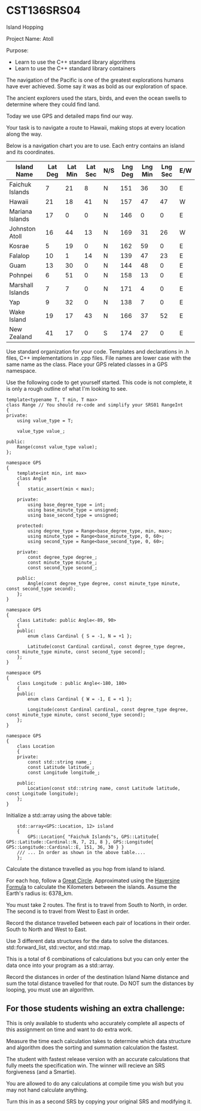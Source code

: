 # CST136SRS04
Island Hopping

Project Name: Atoll

Purpose:

- Learn to use the C++ standard library algorithms
- Learn to use the C++ standard library containers

The navigation of the Pacific is one of the greatest explorations humans have ever achieved. Some say it was as bold as our exploration of space. 

The ancient explorers used the stars, birds, and even the ocean swells to determine where they could find land. 

Today we use GPS and detailed maps find our way. 

Your task is to navigate a route to Hawaii, making stops at every location along the way.

Below is a navigation chart you are to use. Each entry contains an island and its coordinates. 

| Island Name      | Lat Deg | Lat Min | Lat Sec | N/S | Lng Deg | Lng Min | Lng Sec | E/W | 
| ---------------- | ------- | ------- | ------- | --- | ------- | ------- | ------- | --- |
| Faichuk Islands  |       7 |      21 |       8 |   N |     151 |      36 |      30 |   E |
| Hawaii           |      21 |      18 |      41 |   N |     157 |      47 |      47 |   W |
| Mariana Islands  |      17 |       0 |       0 |   N |     146 |       0 |       0 |   E |
| Johnston Atoll   |      16 |      44 |      13 |   N |     169 |      31 |      26 |   W |
| Kosrae           |       5 |      19 |       0 |   N |     162 |      59 |       0 |   E |
| Falalop          |      10 |       1 |      14 |   N |     139 |      47 |      23 |   E |
| Guam             |      13 |      30 |       0 |   N |     144 |      48 |       0 |   E |
| Pohnpei          |       6 |      51 |       0 |   N |     158 |      13 |       0 |   E |
| Marshall Islands |       7 |       7 |       0 |   N |     171 |       4 |       0 |   E |
| Yap              |       9 |      32 |       0 |   N |     138 |       7 |       0 |   E |
| Wake Island      |      19 |      17 |      43 |   N |     166 |      37 |      52 |   E |
| New Zealand      |      41 |      17 |       0 |   S |     174 |      27 |       0 |   E |

Use standard organization for your code. Templates and declarations  in .h files, C++ implementations in .cpp files. File names are lower case with the same name as the class. Place your GPS related classes in a GPS namespace.

Use the following code to get yourself started. This code is not complete, it is only a rough outline of what I'm looking to see. 
```
template<typename T, T min, T max>
class Range // You should re-code and simplify your SRS01 RangeInt
{
private:
	using value_type = T;

	value_type value_;

public:
	Range(const value_type value);
};

namespace GPS
{
	template<int min, int max>
	class Angle
	{
		static_assert(min < max);

	private:
		using base_degree_type = int;
		using base_minute_type = unsigned;
		using base_second_type = unsigned;

	protected:
		using degree_type = Range<base_degree_type, min, max>;
		using minute_type = Range<base_minute_type, 0, 60>;
		using second_type = Range<base_second_type, 0, 60>;

	private:
		const degree_type degree_;
		const minute_type minute_;
		const second_type second_;

	public:
		Angle(const degree_type degree, const minute_type minute, const second_type second);
	};
}

namespace GPS
{
	class Latitude: public Angle<-89, 90>
	{
	public:
		enum class Cardinal { S = -1, N = +1 };

		Latitude(const Cardinal cardinal, const degree_type degree, const minute_type minute, const second_type second);
	};
}

namespace GPS
{
	class Longitude : public Angle<-180, 180>
	{
	public:
		enum class Cardinal { W = -1, E = +1 };

		Longitude(const Cardinal cardinal, const degree_type degree, const minute_type minute, const second_type second);
	};
}

namespace GPS
{
	class Location
	{
	private:
		const std::string name_;
		const Latitude latitude_;
		const Longitude longitude_;

	public:
		Location(const std::string name, const Latitude latitude, const Longitude longitude);
	};
}
```

Initialize a std::array using the above table:

```
	std::array<GPS::Location, 12> island
	{
		GPS::Location{ "Faichuk Islands"s, GPS::Latitude{ GPS::Latitude::Cardinal::N, 7, 21, 8 }, GPS::Longitude{ GPS::Longitude::Cardinal::E, 151, 36, 30 } } 
    /// ... In order as shown in the above table....
	};
```

Calculate the distance travelled as you hop from island to island. 

For each hop, follow a [Great Circle](https://en.wikipedia.org/wiki/Great-circle_distance). Approximated using the [Haversine Formula](https://en.wikipedia.org/wiki/Haversine_formula) to calculate the Kilometers between the islands. Assume the Earth's radius is: 6378_km. 

You must take 2 routes. The first is to travel from South to North, in order. The second is to travel from West to East in order. 

Record the distance travelled between each pair of locations in their order. South to North and West to East. 

Use 3 different data structures for the data to solve the distances. std::forward_list, std::vector, and std::map. 

This is a total of 6 combinations of calculations but you can only enter the data once into your program as a std::array. 

Record the distances in order of the destination Island Name distance and sum the total distance travelled for that route. Do NOT sum the distances by looping, you must use an algorithm. 

## For those students wishing an extra challenge:

This is only available to students who accurately complete all aspects of this assignment on time and want to do extra work. 

Measure the time each calculation takes to determine which data structure and algorithm does the sorting and summation calculation the fastest. 

The student with fastest release version with an accurate calculations that fully meets the specification win. The winner will recieve an SRS forgiveness (and a Smartie). 

You are allowed to do any calculations at compile time you wish but you may not hand calculate anything. 

Turn this in as a second SRS by copying your original SRS and modifying it. 
